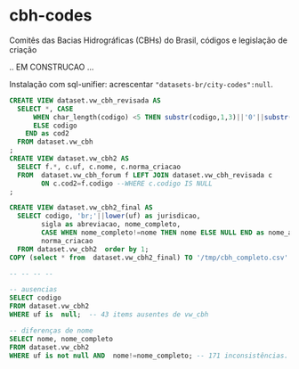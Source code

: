 # cbh-codes

Comitês das Bacias Hidrográficas (CBHs) do Brasil, códigos e legislação de criação

.. EM CONSTRUCAO ...

Instalação com sql-unifier: acrescentar `"datasets-br/city-codes":null`.


```sql
CREATE VIEW dataset.vw_cbh_revisada AS  
  SELECT *, CASE
      WHEN char_length(codigo) <5 THEN substr(codigo,1,3)||'0'||substr(codigo,4)
      ELSE codigo
    END as cod2
  FROM dataset.vw_cbh
;
CREATE VIEW dataset.vw_cbh2 AS
  SELECT f.*, c.uf, c.nome, c.norma_criacao
  FROM  dataset.vw_cbh_forum f LEFT JOIN dataset.vw_cbh_revisada c
        ON c.cod2=f.codigo --WHERE c.codigo IS NULL
;

CREATE VIEW dataset.vw_cbh2_final AS
  SELECT codigo, 'br;'||lower(uf) as jurisdicao,
        sigla as abreviacao, nome_completo,
        CASE WHEN nome_completo!=nome THEN nome ELSE NULL END as nome_alternativo,
        norma_criacao
  FROM dataset.vw_cbh2  order by 1;
COPY (select * from  dataset.vw_cbh2_final) TO '/tmp/cbh_completo.csv' CSV HEADER;

-- -- -- --

-- ausencias
SELECT codigo
FROM dataset.vw_cbh2
WHERE uf is  null;  -- 43 items ausentes de vw_cbh

-- diferenças de nome
SELECT nome, nome_completo
FROM dataset.vw_cbh2
WHERE uf is not null AND  nome!=nome_completo; -- 171 inconsistências.

```
